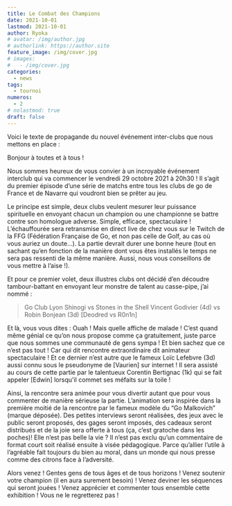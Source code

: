 ```yaml
---
title: Le Combat des Champions
date: 2021-10-01
lastmod: 2021-10-01
author: Ryoka
# avatar: /img/author.jpg
# authorlink: https://author.site
feature_image: /img/cover.jpg
# images:
#   - /img/cover.jpg
categories:
  - news
tags:
  - tournoi
numeros: 
  - 2
# nolastmod: true
draft: false
---
```


Voici le texte de propagande du nouvel événement inter-clubs que nous mettons en place :

Bonjour à toutes et à tous !

Nous sommes heureux de vous convier à un incroyable événement interclub qui va commencer le vendredi 29 octobre 2021 à 20h30 ! Il s’agit du premier épisode d’une série de matchs entre tous les clubs de go de France et de Navarre qui voudront bien se prêter au jeu. 

Le principe est simple, deux clubs veulent mesurer leur puissance spirituelle en envoyant chacun un champion ou une championne se battre contre son homologue adverse. Simple, efficace, spectaculaire ! L’échauffourée sera retransmise en direct live de chez vous sur le Twitch de la FFG (Fédération Française de Go, et non pas celle de Golf, au cas où vous auriez un doute…). La partie devrait durer une bonne heure (tout en sachant qu’en fonction de la manière dont vous êtes installés le temps ne sera pas ressenti de la même manière. Aussi, nous vous conseillons de vous mettre à l’aise !).

Et pour ce premier volet, deux illustres clubs ont décidé d’en découdre tambour-battant en envoyant leur monstre de talent au casse-pipe, j’ai nommé :

> Go Club Lyon Shinogi vs Stones in the Shell
> Vincent Godivier (4d) vs Robin Bonjean (3d)
> [Deodred vs R0n1n]

Et là, vous vous dites : Ouah ! Mais quelle affiche de malade ! C’est quand même génial ce qu’on nous propose comme ça gratuitement, juste parce que nous sommes une communauté de gens sympa ! Et bien sachez que ce n’est pas tout ! Car qui dit rencontre extraordinaire dit animateur spectaculaire ! Et ce dernier n’est autre que le fameux Loïc Lefebvre (3d) aussi connu sous le pseudonyme de [Vaurien] sur internet ! Il sera assisté au cours de cette partie par le talentueux Corentin Bertignac (1k) qui se fait appeler [Edwin] lorsqu'il commet ses méfaits sur la toile ! 

Ainsi, la rencontre sera animée pour vous divertir autant que pour vous commenter de manière sérieuse la partie. L’animation sera inspirée dans la première moitié de la rencontre par le fameux modèle du “Go Malkovich” (marque déposée). Des petites interviews seront réalisées, des jeux avec le public seront proposés, des gages seront imposés, des cadeaux seront distribués et de la joie sera offerte à tous (ça, c’est gratoche dans les poches)! Elle n’est pas belle la vie ? Il n’est pas exclu qu’un commentaire de format court soit réalisé ensuite à visée pédagogique. Parce qu’allier l’utile à l’agréable fait toujours du bien au moral, dans un monde qui nous presse comme des citrons face à l’adversité. 

Alors venez ! Gentes gens de tous âges et de tous horizons ! Venez soutenir votre champion (il en aura surement besoin) ! Venez deviner les séquences qui seront jouées ! Venez apprécier et commenter tous ensemble cette exhibition ! Vous ne le regretterez pas !


